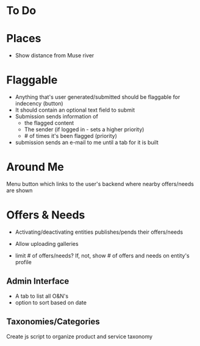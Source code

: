 To Do
=====

# Places
- Show distance from Muse river

# Flaggable
- Anything that's user generated/submitted should be flaggable for indecency (button)
- It should contain an optional text field to submit
- Submission sends information of
    + the flagged content
    + The sender (if logged in - sets a higher priority)
    + \# of times it's been flagged (priority)
- submission sends an e-mail to me until a tab for it is built

# Around Me

Menu button which links to the user's backend where nearby offers/needs are shown


# Offers & Needs
- Activating/deactivating entities publishes/pends their offers/needs
- Allow uploading galleries

- limit # of offers/needs? If, not, show # of offers and needs on entity's profile

Admin Interface
------
- A tab to list all O&N's
- option to sort based on date

Taxonomies/Categories
-----
Create js script to organize product and service taxonomy
